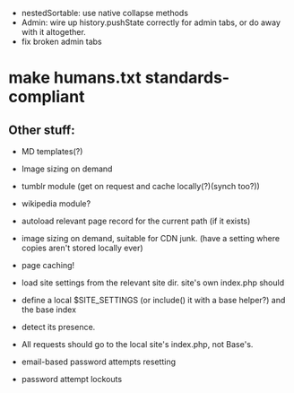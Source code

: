 
* nestedSortable: use native collapse methods
* Admin: wire up history.pushState correctly for admin tabs, or do away with it altogether.
* fix broken admin tabs

# make humans.txt standards-compliant

## Other stuff:

* MD templates(?)
* Image sizing on demand
* tumblr module (get on request and cache locally(?)(synch too?))
* wikipedia module?

* autoload relevant page record for the current path (if it exists)

* image sizing on demand, suitable for CDN junk. (have a setting where copies aren't stored locally ever)

* page caching! 
 
* load site settings from the relevant site dir. site's own index.php should
* define a local $SITE_SETTINGS (or include() it with a base helper?) and the base index
* detect its presence.
 
* All requests should go to the local site's index.php, not Base's.

* email-based password attempts resetting
* password attempt lockouts
